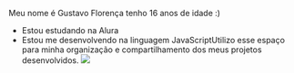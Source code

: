 Meu nome é Gustavo Florença tenho 16 anos de idade :)
- Estou estudando na Alura
- Estou me desenvolvendo na linguagem JavaScriptUtilizo esse espaço para minha organização e compartilhamento dos meus projetos desenvolvidos.
![](https://media.tenor.com/trmbJMJIvmkAAAAM/jonah-hill-emo.gif)
